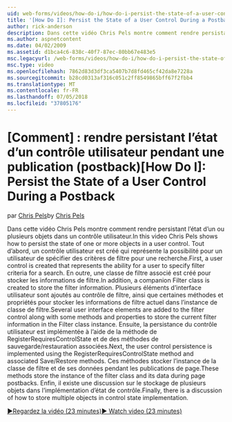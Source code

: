 ```yaml
---
uid: web-forms/videos/how-do-i/how-do-i-persist-the-state-of-a-user-control-during-a-postback
title: '[How Do I]: Persist the State of a User Control During a Postback | Microsoft Docs'
author: rick-anderson
description: Dans cette vidéo Chris Pels montre comment rendre persistant l’état d’un ou plusieurs objets dans un contrôle utilisateur. Tout d’abord, un contrôle utilisateur est créé qui représente l’abilit...
ms.author: aspnetcontent
ms.date: 04/02/2009
ms.assetid: d1bca4c6-838c-40f7-87ec-80bb67e483e5
msc.legacyurl: /web-forms/videos/how-do-i/how-do-i-persist-the-state-of-a-user-control-during-a-postback
msc.type: video
ms.openlocfilehash: 7862d83d3df3ca5407b7d8fd465cf42da8e7228a
ms.sourcegitcommit: b28cd0313af316c051c2ff8549865bff67f2fbb4
ms.translationtype: MT
ms.contentlocale: fr-FR
ms.lasthandoff: 07/05/2018
ms.locfileid: "37805176"
---
```

<a name="how-do-i-persist-the-state-of-a-user-control-during-a-postback"></a><span data-ttu-id="86824-103">[Comment] : rendre persistant l’état d’un contrôle utilisateur pendant une publication (postback)</span><span class="sxs-lookup"><span data-stu-id="86824-103">[How Do I]: Persist the State of a User Control During a Postback</span></span>
====================
<span data-ttu-id="86824-104">par [Chris Pels](https://twitter.com/chrispels)</span><span class="sxs-lookup"><span data-stu-id="86824-104">by [Chris Pels](https://twitter.com/chrispels)</span></span>

<span data-ttu-id="86824-105">Dans cette vidéo Chris Pels montre comment rendre persistant l’état d’un ou plusieurs objets dans un contrôle utilisateur.</span><span class="sxs-lookup"><span data-stu-id="86824-105">In this video Chris Pels shows how to persist the state of one or more objects in a user control.</span></span> <span data-ttu-id="86824-106">Tout d’abord, un contrôle utilisateur est créé qui représente la possibilité pour un utilisateur de spécifier des critères de filtre pour une recherche.</span><span class="sxs-lookup"><span data-stu-id="86824-106">First, a user control is created that represents the ability for a user to specify filter criteria for a search.</span></span> <span data-ttu-id="86824-107">En outre, une classe de filtre associé est créé pour stocker les informations de filtre.</span><span class="sxs-lookup"><span data-stu-id="86824-107">In addition, a companion Filter class is created to store the filter information.</span></span> <span data-ttu-id="86824-108">Plusieurs éléments d’interface utilisateur sont ajoutés au contrôle de filtre, ainsi que certaines méthodes et propriétés pour stocker les informations de filtre actuel dans l’instance de classe de filtre.</span><span class="sxs-lookup"><span data-stu-id="86824-108">Several user interface elements are added to the filter control along with some methods and properties to store the current filter information in the Filter class instance.</span></span> <span data-ttu-id="86824-109">Ensuite, la persistance du contrôle utilisateur est implémentée à l’aide de la méthode de RegisterRequiresControlState et de des méthodes de sauvegarde/restauration associées.</span><span class="sxs-lookup"><span data-stu-id="86824-109">Next, the user control persistence is implemented using the RegisterRequiresControlState method and associated Save/Restore methods.</span></span> <span data-ttu-id="86824-110">Ces méthodes stocker l’instance de la classe de filtre et de ses données pendant les publications de page.</span><span class="sxs-lookup"><span data-stu-id="86824-110">These methods store the instance of the filter class and its data during page postbacks.</span></span> <span data-ttu-id="86824-111">Enfin, il existe une discussion sur le stockage de plusieurs objets dans l’implémentation d’état de contrôle.</span><span class="sxs-lookup"><span data-stu-id="86824-111">Finally, there is a discussion of how to store multiple objects in control state implementation.</span></span>

[<span data-ttu-id="86824-112">&#9654;Regardez la vidéo (23 minutes)</span><span class="sxs-lookup"><span data-stu-id="86824-112">&#9654; Watch video (23 minutes)</span></span>](https://channel9.msdn.com/Blogs/ASP-NET-Site-Videos/how-do-i-persist-the-state-of-a-user-control-during-a-postback)
